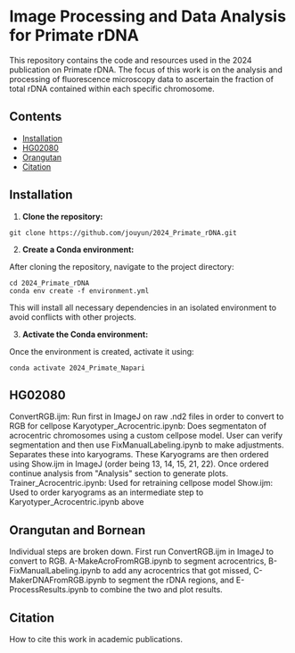 # Image Processing and Data Analysis for Primate rDNA

This repository contains the code and resources used in the 2024 publication on Primate rDNA. The focus of this work is on the analysis and processing of fluorescence microscopy data to ascertain the fraction of total rDNA contained within each specific chromosome.

## Contents

- [Installation](#installation)
- [HG02080](#hg02080)
- [Orangutan](#orangutan)
- [Citation](#citation)

## Installation

1. **Clone the repository:**

```
git clone https://github.com/jouyun/2024_Primate_rDNA.git
```


2. **Create a Conda environment:**

After cloning the repository, navigate to the project directory:

```
cd 2024_Primate_rDNA
conda env create -f environment.yml
```

This will install all necessary dependencies in an isolated environment to avoid conflicts with other projects.


3. **Activate the Conda environment:**

Once the environment is created, activate it using:

```
conda activate 2024_Primate_Napari
```

## HG02080

ConvertRGB.ijm:  Run first in ImageJ on raw .nd2 files in order to convert to RGB for cellpose
Karyotyper_Acrocentric.ipynb:  Does segmentaton of acrocentric chromosomes using a custom cellpose model.  User can verify segmentation and then use FixManualLabeling.ipynb to make adjustments.  Separates these into karyograms.  These Karyograms are then ordered using Show.ijm in ImageJ (order being 13, 14, 15, 21, 22).  Once ordered continue analysis from "Analysis" section to generate plots.
Trainer_Acrocentric.ipynb:  Used for retraining cellpose model
Show.ijm:  Used to order karyograms as an intermediate step to Karyotyper_Acrocentric.ipynb above

## Orangutan and Bornean

Individual steps are broken down.  First run ConvertRGB.ijm in ImageJ to convert to RGB.  A-MakeAcroFromRGB.ipynb to segment acrocentrics, B-FixManualLabeling.ipynb to add any acrocentrics that got missed, C-MakerDNAFromRGB.ipynb to segment the rDNA regions, and E-ProcessResults.ipynb to combine the two and plot results.

## Citation

How to cite this work in academic publications.

